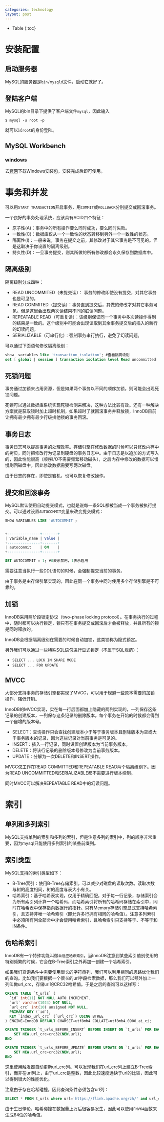 ```yaml
---
categories: technology
layout: post
---
```


- Table
{:toc}

# 安装配置

## 启动服务器

MySQL的服务器是`bin/mysqld`文件，启动它就好了。

## 登陆客户端

MySQL的bin目录下提供了客户端文件`mysql`，因此输入

```shell
$ mysql -u root -p
```

就可以以`root`的身份登陆。

## MySQL Workbench

### windows

去[官网](https://dev.mysql.com/downloads/workbench/)下载Windows安装包，安装完成后即可使用。


# 事务和并发

可以用`START TRANSACTION`开启事务，用`COMMIT`或`ROLLBACK`分别提交或回滚事务。

一个良好的事务处理系统，应该具有ACID四个特征：

- 原子性(A)：事务中的所有操作要么同时成功，要么同时失败。
- 一致性(C)：数据库仅从一个一致性的状态转移到另外一个一致性的状态。
- 隔离性(I)：一般来说，事务在提交之前，其修改对于其它事务是不可见的。但是这取决于你设置的隔离级别。
- 持久性(D)：一旦事务提交，则其所做的所有修改都会永久保存到数据库中。

## 隔离级别

隔离级别分成四种：

- READ UNCOMMITED（未提交读）： 事务的修改即使没有提交，对其它事务也是可见的。
- READ COMMITED（提交读）：事务直到提交后，其做的修改才对其它事务可见。但是这里会出现两次读结果不同的脏读问题。
- REPEATABLE READ（可重复读）：该级别保证同一个事务中多次读操作得到的结果是一致的。这个级别中可能会出现读取到其余事务提交后的插入的新行的幻读问题。
- SERIALIZABLE（可串行化）：强制事务串行执行，避免了幻读问题。

可以通过下面语句修改隔离级别：

```sql
show  variables like 'transaction_isolation'; #查看隔离级别
set [ global | session ] transaction isolation level Read uncommitted | Read committed | Repeatable | Serializable;
```

## 死锁问题

事务通过加锁来占用资源，但是如果两个事务以不同的顺序加锁，则可能会出现死锁问题。

死锁可以通过数据库系统实现死锁检测来解决，这种方法比较有效。还有一种解决方案就是获取锁时加上超时机制，如果超时了就回滚事务并释放锁，InnoDB目前让拥有最少拥有最少行级排他锁的事务回滚。

## 事务日志

事务日志可以提高事务的处理效率。存储引擎在修改数据的时候可以只修改内存中的拷贝，同时把修改行为记录到硬盘的事务日志中。由于日志是以追加的方式写入的，因此性能很高（顺序I/O不需要频繁移动磁头），之后内存中修改的数据可以慢慢刷回磁盘中。因此修改数据需要写两次磁盘。

由于日志的存在，即使是宕机，也可以恢复修改操作。

## 提交和回滚事务

MySQL默认使用自动提交模式，也就是说每一条SQL都被当成一个事务被执行提交。可以通过设置`AUTOCOMMIT`变量来改变提交模式：

```sql
SHOW VARIABLES LIKE 'AUTOCOMMIT';


+---------------+-------+
| Variable_name | Value |
+---------------+-------+
| autocommit    | ON    |
+---------------+-------+

SET AUTOCOMMIT = 1; #0表示禁用，1表示启用
```

需要注意当执行一些DDL语句的时候，会强制提交当前的事务。

由于事务是由存储引擎实现的，因此在同一个事务中同时使用多个存储引擎是不可靠的。

## 加锁

InnoDB采用两阶段锁定协议（two-phase locking protocol）。在事务执行的过程中，随时都可以执行锁定，锁只有在事务提交或回滚后才会被释放，并且所有的锁是同时释放的。

InnoDB会根据隔离级别在需要的时候自动加锁，这类锁称为隐式锁定。

另外我们可以通过一些特殊SQL语句进行显式锁定（不属于SQL规范）：

- `SELECT ... LOCK IN SHARE MODE`
- `SELECT ... FOR UPDATE`

## MVCC

大部分支持事务的存储引擎都实现了MVCC，可以用于规避一些原本需要的加锁操作，降低开销。

InnoDB的MVCC实现，实在每一行后面都加上隐藏的两列实现的，一列保存这条记录的创建版本，一列保存这条记录的删除版本。每个事务在开始的时候都会得到一个自增的版本号。

- SELECT：查询操作只会查找创建版本小于等于事务版本且删除版本为空或大于事务版本的记录，因为这些记录对当前事务是可见的。
- INSERT：插入一行记录，同时设置创建版本为当前事务版本。
- DELETE：将该行记录的删除版本号修改为当前事务版本。
- UPDATE：分解为一次DELETE和INSERT操作。

MVCC仅工作在READ COMMITTED和REPEATABLE READ两个隔离级别下。因为READ UNCOMMITTED和SERIALIZABLE都不需要进行版本控制。

同时MVCC可以解决REPEATABLE READ中的幻读问题。

# 索引

## 单列和多列索引

MySQL支持单列的索引和多列的索引，但是注意多列的索引中，列的顺序非常重要，因为mysql只能使用多列索引的某些前缀列。

## 索引类型

MySQL支持的索引类型如下：

- B-Tree索引：使用B-Tree存储索引，可以减少对磁盘的读取次数。读取次数与树的高度相同，树的高度与表大小有关。
- 哈希索引：基于哈希表实现，仅用于精确匹配。对于每一行记录，存储索引会为所有索引列计算一个哈希码，而哈希索引将所有的哈希码存储在索引中，同时在哈希表中保存指向数据行的指针。只有Memory存储引擎显式支持哈希索引，且支持非唯一哈希索引（即允许多行拥有相同的哈希值）。注意多列索引中必须所有列全部命中才会使用哈希索引，且哈希索引只支持等于、不等于和IN条件。

## 伪哈希索引

InnoDB有一个特殊功能叫做`自适应哈希索引`。当InnoDB注意到某些索引值别使用的特别频繁的时候，它会在B-Tree索引之外再加一创建一个哈希索引。

如果我们查询条件中需要使用很长的字符串列，我们可以利用相同的思路优化我们的查询。比如我们要根据一个很长的url字段检索数据，那么我们可以额外加上一列叫做url_crc，存储url的CRC32哈希值。于是之后的查询可以这样写：

```sql
CREATE TABLE `t_urls` (
  `id` int(11) NOT NULL AUTO_INCREMENT,
  `url` varchar(1024) NOT NULL,
  `url_crc` int(10) unsigned NOT NULL,
  PRIMARY KEY (`id`),
  KEY `index_url_crc` (`url_crc`) USING BTREE
) ENGINE=InnoDB DEFAULT CHARSET=utf8mb4 COLLATE=utf8mb4_0900_ai_ci;

CREATE TRIGGER `t_urls_BEFORE_INSERT` BEFORE INSERT ON `t_urls` FOR EACH ROW BEGIN
	SET NEW.url_crc=crc32(NEW.url);
END

CREATE TRIGGER `t_urls_BEFORE_UPDATE` BEFORE UPDATE ON `t_urls` FOR EACH ROW BEGIN
	SET NEW.url_crc=crc32(NEW.url);
END
```

这里使用触发器自动更新url_crc列。可以发现我们在url_crc列上建立B-Tree索引，而非在url列上，由于url_crc是整数，因此比较速度远快于url的比较，因此可以得到很大的性能优化。

注意由于存在哈希碰撞，因此查询条件必须包含url列：

```sql
SELECT * FROM t_urls where url='https://flink.apache.org/zh/' and url_crc=crc32('https://flink.apache.org/zh/');
```

由于生日悖论，哈希碰撞在数据量上万后很容易发生，因此可以使用`FNV64`函数来生成64位的哈希值。